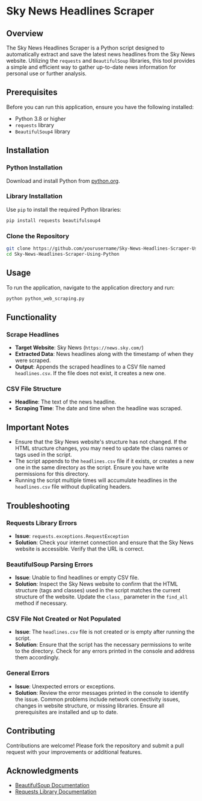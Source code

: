 
# Sky News Headlines Scraper

## Overview
The Sky News Headlines Scraper is a Python script designed to automatically extract and save the latest news headlines from the Sky News website. Utilizing the `requests` and `BeautifulSoup` libraries, this tool provides a simple and efficient way to gather up-to-date news information for personal use or further analysis.

## Prerequisites
Before you can run this application, ensure you have the following installed:
- Python 3.8 or higher
- `requests` library
- `BeautifulSoup4` library

## Installation

### Python Installation
Download and install Python from [python.org](https://www.python.org/downloads/).

### Library Installation
Use `pip` to install the required Python libraries:
```bash
pip install requests beautifulsoup4
```

### Clone the Repository
```bash
git clone https://github.com/yourusername/Sky-News-Headlines-Scraper-Using-Python.git
cd Sky-News-Headlines-Scraper-Using-Python
```

## Usage
To run the application, navigate to the application directory and run:
```bash
python python_web_scraping.py
```

## Functionality

### Scrape Headlines
- **Target Website**: Sky News (`https://news.sky.com/`)
- **Extracted Data**: News headlines along with the timestamp of when they were scraped.
- **Output**: Appends the scraped headlines to a CSV file named `headlines.csv`. If the file does not exist, it creates a new one.

### CSV File Structure
- **Headline**: The text of the news headline.
- **Scraping Time**: The date and time when the headline was scraped.

## Important Notes
- Ensure that the Sky News website's structure has not changed. If the HTML structure changes, you may need to update the class names or tags used in the script.
- The script appends to the `headlines.csv` file if it exists, or creates a new one in the same directory as the script. Ensure you have write permissions for this directory.
- Running the script multiple times will accumulate headlines in the `headlines.csv` file without duplicating headers.

## Troubleshooting

### Requests Library Errors
- **Issue**: `requests.exceptions.RequestException`
- **Solution**: Check your internet connection and ensure that the Sky News website is accessible. Verify that the URL is correct.

### BeautifulSoup Parsing Errors
- **Issue**: Unable to find headlines or empty CSV file.
- **Solution**: Inspect the Sky News website to confirm that the HTML structure (tags and classes) used in the script matches the current structure of the website. Update the `class_` parameter in the `find_all` method if necessary.

### CSV File Not Created or Not Populated
- **Issue**: The `headlines.csv` file is not created or is empty after running the script.
- **Solution**: Ensure that the script has the necessary permissions to write to the directory. Check for any errors printed in the console and address them accordingly.

### General Errors
- **Issue**: Unexpected errors or exceptions.
- **Solution**: Review the error messages printed in the console to identify the issue. Common problems include network connectivity issues, changes in website structure, or missing libraries. Ensure all prerequisites are installed and up to date.

## Contributing
Contributions are welcome! Please fork the repository and submit a pull request with your improvements or additional features.

## Acknowledgments
- [BeautifulSoup Documentation](https://www.crummy.com/software/BeautifulSoup/bs4/doc/)
- [Requests Library Documentation](https://docs.python-requests.org/en/latest/)
